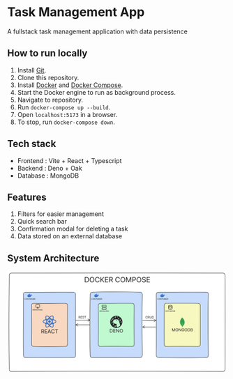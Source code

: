 # Task Management App

A fullstack task management application with data persistence

## How to run locally

1. Install [Git](https://git-scm.com/book/en/v2/Getting-Started-Installing-Git).
2. Clone this repository.
3. Install [Docker](https://docs.docker.com/engine/install/) and [Docker Compose](https://docs.docker.com/compose/install/).
4. Start the Docker engine to run as background process.
5. Navigate to repository.
6. Run `docker-compose up --build`.
7. Open `localhost:5173` in a browser.
8. To stop, run `docker-compose down`.

## Tech stack

* Frontend : Vite + React + Typescript
* Backend : Deno + Oak
* Database : MongoDB

## Features

1. Filters for easier management
2. Quick search bar
3. Confirmation modal for deleting a task
4. Data stored on an external database

## System Architecture

![system-architecture.png](system-architecture.png)
